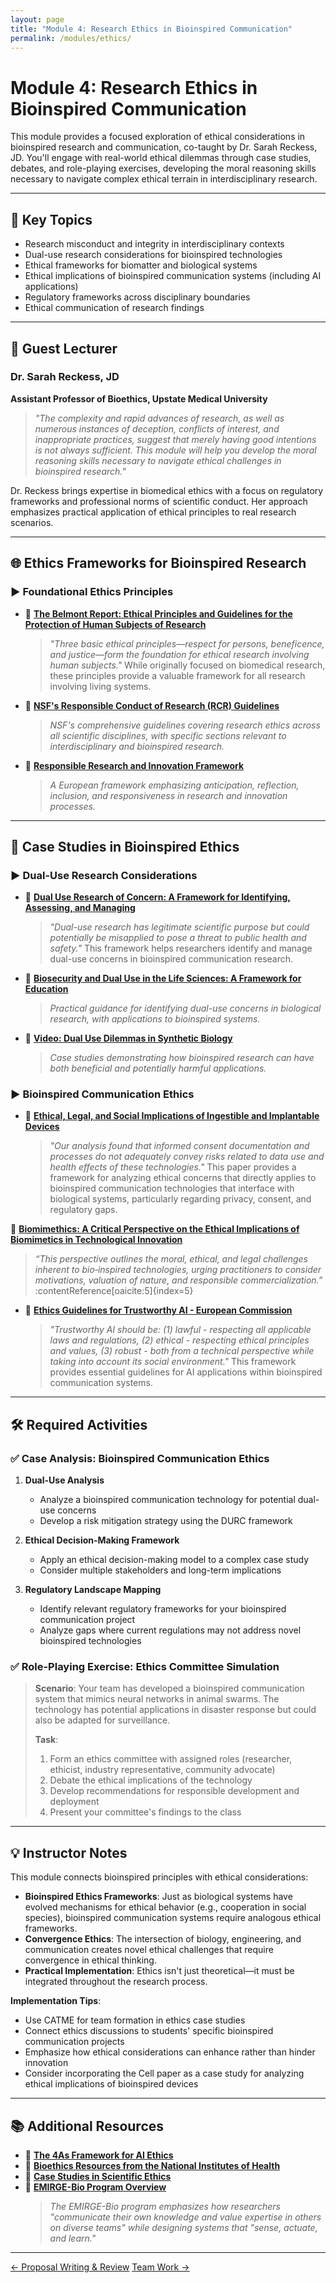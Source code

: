 ```yaml
---
layout: page
title: "Module 4: Research Ethics in Bioinspired Communication"
permalink: /modules/ethics/
---
```


# Module 4: Research Ethics in Bioinspired Communication  

This module provides a focused exploration of ethical considerations in bioinspired research and communication, co-taught by Dr. Sarah Reckess, JD. You'll engage with real-world ethical dilemmas through case studies, debates, and role-playing exercises, developing the moral reasoning skills necessary to navigate complex ethical terrain in interdisciplinary research.

---

## 📌 Key Topics

- Research misconduct and integrity in interdisciplinary contexts  
- Dual-use research considerations for bioinspired technologies  
- Ethical frameworks for biomatter and biological systems  
- Ethical implications of bioinspired communication systems (including AI applications)  
- Regulatory frameworks across disciplinary boundaries  
- Ethical communication of research findings  

---

## 👥 Guest Lecturer

### Dr. Sarah Reckess, JD
**Assistant Professor of Bioethics, Upstate Medical University**

> *"The complexity and rapid advances of research, as well as numerous instances of deception, conflicts of interest, and inappropriate practices, suggest that merely having good intentions is not always sufficient. This module will help you develop the moral reasoning skills necessary to navigate ethical challenges in bioinspired research."*

Dr. Reckess brings expertise in biomedical ethics with a focus on regulatory frameworks and professional norms of scientific conduct. Her approach emphasizes practical application of ethical principles to real research scenarios.

---

## 🌐 Ethics Frameworks for Bioinspired Research

### ▶️ Foundational Ethics Principles

- 📄 [**The Belmont Report: Ethical Principles and Guidelines for the Protection of Human Subjects of Research**](https://www.hhs.gov/ohrp/regulations-and-policy/belmont-report/read-the-belmont-report/index.html)
  > *"Three basic ethical principles—respect for persons, beneficence, and justice—form the foundation for ethical research involving human subjects."* While originally focused on biomedical research, these principles provide a valuable framework for all research involving living systems.

- 📄 [**NSF's Responsible Conduct of Research (RCR) Guidelines**](https://www.nsf.gov/bfa/dias/policy/rcr.jsp)
  > *NSF's comprehensive guidelines covering research ethics across all scientific disciplines, with specific sections relevant to interdisciplinary and bioinspired research.*

- 📄 [**Responsible Research and Innovation Framework**](https://ec.europa.eu/research/swafs/pdf/pub_ethics/RRI_principles.pdf)
  > *A European framework emphasizing anticipation, reflection, inclusion, and responsiveness in research and innovation processes.*

---

## 🔬 Case Studies in Bioinspired Ethics

### ▶️ Dual-Use Research Considerations

- 📄 [**Dual Use Research of Concern: A Framework for Identifying, Assessing, and Managing**](https://www.phe.gov/s3/dualuse/Documents/DURC-Framework.pdf)
  > *"Dual-use research has legitimate scientific purpose but could potentially be misapplied to pose a threat to public health and safety."* This framework helps researchers identify and manage dual-use concerns in bioinspired communication research.

- 📄 [**Biosecurity and Dual Use in the Life Sciences: A Framework for Education**](https://nap.nationalacademies.org/catalog/12434/biosecurity-and-dual-use-in-the-life-sciences-a-framework-for)
  > *Practical guidance for identifying dual-use concerns in biological research, with applications to bioinspired systems.*

- 🎥 [**Video: Dual Use Dilemmas in Synthetic Biology**](https://www.youtube.com/watch?v=4dJ0e3YvGqI)
  > *Case studies demonstrating how bioinspired research can have both beneficial and potentially harmful applications.*

### ▶️ Bioinspired Communication Ethics

- 📄 [**Ethical, Legal, and Social Implications of Ingestible and Implantable Devices**](https://www.cell.com/device/fulltext/S2666-9986(25)00154-1)
  > *"Our analysis found that informed consent documentation and processes do not adequately convey risks related to data use and health effects of these technologies."* This paper provides a framework for analyzing ethical concerns that directly applies to bioinspired communication technologies that interface with biological systems, particularly regarding privacy, consent, and regulatory gaps.

📄 [**Biomimethics: A Critical Perspective on the Ethical Implications of Biomimetics in Technological Innovation**](https://doi.org/10.1088/1748-3190/ace7a2)
> *“This perspective outlines the moral, ethical, and legal challenges inherent to bio‑inspired technologies, urging practitioners to consider motivations, valuation of nature, and responsible commercialization.”* :contentReference[oaicite:5]{index=5}

- 📄 [**Ethics Guidelines for Trustworthy AI - European Commission**](https://digital-strategy.ec.europa.eu/en/library/ethics-guidelines-trustworthy-ai)
  > *"Trustworthy AI should be: (1) lawful - respecting all applicable laws and regulations, (2) ethical - respecting ethical principles and values, (3) robust - both from a technical perspective while taking into account its social environment."* This framework provides essential guidelines for AI applications within bioinspired communication systems.

---

## 🛠️ Required Activities

### ✅ Case Analysis: Bioinspired Communication Ethics

1. **Dual-Use Analysis**
   - Analyze a bioinspired communication technology for potential dual-use concerns
   - Develop a risk mitigation strategy using the DURC framework

2. **Ethical Decision-Making Framework**
   - Apply an ethical decision-making model to a complex case study
   - Consider multiple stakeholders and long-term implications

3. **Regulatory Landscape Mapping**
   - Identify relevant regulatory frameworks for your bioinspired communication project
   - Analyze gaps where current regulations may not address novel bioinspired technologies

### ✅ Role-Playing Exercise: Ethics Committee Simulation

> **Scenario**: Your team has developed a bioinspired communication system that mimics neural networks in animal swarms. The technology has potential applications in disaster response but could also be adapted for surveillance.
> 
> **Task**:
> 1. Form an ethics committee with assigned roles (researcher, ethicist, industry representative, community advocate)
> 2. Debate the ethical implications of the technology
> 3. Develop recommendations for responsible development and deployment
> 4. Present your committee's findings to the class

---

## 💡 Instructor Notes

This module connects bioinspired principles with ethical considerations:

- **Bioinspired Ethics Frameworks**: Just as biological systems have evolved mechanisms for ethical behavior (e.g., cooperation in social species), bioinspired communication systems require analogous ethical frameworks.
- **Convergence Ethics**: The intersection of biology, engineering, and communication creates novel ethical challenges that require convergence in ethical thinking.
- **Practical Implementation**: Ethics isn't just theoretical—it must be integrated throughout the research process.

**Implementation Tips**:
- Use CATME for team formation in ethics case studies
- Connect ethics discussions to students' specific bioinspired communication projects
- Emphasize how ethical considerations can enhance rather than hinder innovation
- Consider incorporating the Cell paper as a case study for analyzing ethical implications of bioinspired devices

---

## 📚 Additional Resources

- 📄 [**The 4As Framework for AI Ethics**](https://arxiv.org/abs/2109.07901)
- 📄 [**Bioethics Resources from the National Institutes of Health**](https://www.bioethics.nih.gov/)
- 📄 [**Case Studies in Scientific Ethics**](https://www.nap.edu/read/10158/chapter/1)
- 📄 [**EMIRGE-Bio Program Overview**](https://bioinspired.syr.edu/emirge-bio/)
  > *The EMIRGE-Bio program emphasizes how researchers "communicate their own knowledge and value expertise in others on diverse teams" while designing systems that "sense, actuate, and learn."*

---

<div class="module-nav">
  <a href="../proposal/" class="btn">← Proposal Writing & Review</a>
  <a href="../foundation/" class="btn">Team Work →</a>
</div>
